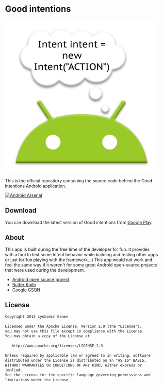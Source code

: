 Good intentions
============

![Logo](Publish/web_hi_res_512.png)

This is the official repository containing the source code behind the Good intentions
Android application.

[![Android Arsenal](https://img.shields.io/badge/Android%20Arsenal-Good%20intentions-brightgreen.svg?style=flat)](https://android-arsenal.com/details/3/1295)

Download
--------

You can download the latest version of Good intentions from [Google Play][1].

About
-----

This app is built during the free time of the developer for fun. It provides with a tool to test some
Intent behavior while building and testing other apps or just for fun playing with the framework. ;)
This app would not work and feel the same way if it weren't for
some great Android open-source projects that were used during the development.

* [Android open source project][2]
* [Butter Knife][3]
* [Google GSON][4]

License
-------

    Copyright 2013 Lyubomir Ganev

    Licensed under the Apache License, Version 2.0 (the "License");
    you may not use this file except in compliance with the License.
    You may obtain a copy of the License at

       http://www.apache.org/licenses/LICENSE-2.0

    Unless required by applicable law or agreed to in writing, software
    distributed under the License is distributed on an "AS IS" BASIS,
    WITHOUT WARRANTIES OR CONDITIONS OF ANY KIND, either express or implied.
    See the License for the specific language governing permissions and
    limitations under the License.



 [1]: https://play.google.com/store/apps/details?id=com.luboganev.goodintentions
 [2]: http://source.android.com/
 [3]: https://github.com/JakeWharton/butterknife
 [4]: https://code.google.com/p/google-gson
